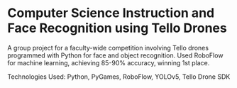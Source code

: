# Computer Science Instruction and Face Recognition using Tello Drones
A group project for a faculty-wide competition involving Tello drones
programmed with Python for face and object recognition. Used RoboFlow
for machine learning, achieving 85-90% accuracy, winning 1st place.

Technologies Used: Python, PyGames, RoboFlow, YOLOv5, Tello Drone SDK
